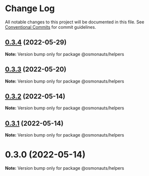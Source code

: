# Change Log

All notable changes to this project will be documented in this file.
See [Conventional Commits](https://conventionalcommits.org) for commit guidelines.

## [0.3.4](https://github.com/osmosis-labs/telescope/compare/@osmonauts/helpers@0.3.3...@osmonauts/helpers@0.3.4) (2022-05-29)

**Note:** Version bump only for package @osmonauts/helpers





## [0.3.3](https://github.com/osmosis-labs/telescope/compare/@osmonauts/helpers@0.3.2...@osmonauts/helpers@0.3.3) (2022-05-20)

**Note:** Version bump only for package @osmonauts/helpers





## [0.3.2](https://github.com/osmosis-labs/telescope/compare/@osmonauts/helpers@0.3.1...@osmonauts/helpers@0.3.2) (2022-05-14)

**Note:** Version bump only for package @osmonauts/helpers





## [0.3.1](https://github.com/osmosis-labs/telescope/compare/@osmonauts/helpers@0.3.0...@osmonauts/helpers@0.3.1) (2022-05-14)

**Note:** Version bump only for package @osmonauts/helpers





# 0.3.0 (2022-05-14)

**Note:** Version bump only for package @osmonauts/helpers
